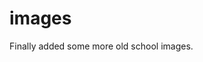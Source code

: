 <!--
  date: 2004-09-17
  modified: 2004-09-17
  slug: added-images
  type: post
  categories: admin, image
-->

# images

<p>Finally added some more old school images.</p>
